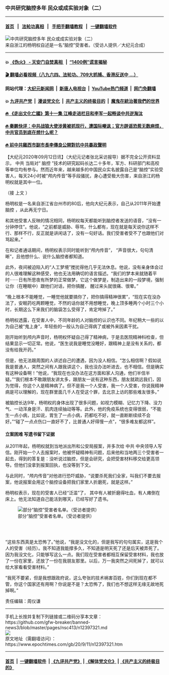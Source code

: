 ### 中共研究脑控多年 民众或成实验对象（二）
------------------------

#### [首页](https://github.com/gfw-breaker/banned-news3/blob/master/README.md) &nbsp;&nbsp;|&nbsp;&nbsp; [法轮功真相](https://github.com/begood0513/basic/blob/master/README.md)  &nbsp;&nbsp;|&nbsp;&nbsp; [手把手翻墙教程](https://github.com/gfw-breaker/guides/wiki)  &nbsp;&nbsp;|&nbsp;&nbsp; [一键翻墙软件](https://github.com/gfw-breaker/nogfw/blob/master/README.md)  



<div><img alt="中共研究脑控多年 民众或成实验对象（二）" class="attachment-djy_600_400 size-djy_600_400 wp-post-image" src="https://i.epochtimes.com/assets/uploads/2020/09/bea0c239c08cea13618877bd877dd174-600x400.jpg"/>
<div class="caption">
 来自浙江的杨明权自述是一名“脑控”受害者。（受访人提供／大纪元合成）
</div></div><hr/>

#### 💥 [《伪火》 - 天安门自焚真相 ](http://141.164.51.119:10000/videos/blog/weihuo.html)&nbsp; |&nbsp; [“1400例”谎言揭秘  ](http://141.164.51.119:10000/videos/blog/jiexi1400.html)

#### [ 🎬  翻墙必看视频（八九六四、法轮功、709大抓捕、香港反送中 ...）](https://github.com/gfw-breaker/links/blob/master/banned.md)

#### 网站代理：[大纪元新闻网](http://167.172.10.89:10080/gb/) &nbsp;|&nbsp; [新唐人电视台](http://167.172.10.89:8808/gb/)  &nbsp;|&nbsp; [YouTube热门频道](http://158.247.203.241/youtube.html) &nbsp;|&nbsp; [网门免翻墙](http://158.247.203.241:11000/show.aspx?name=ogHome)

#### 💥 [九评共产党](http://141.164.51.119:10000/videos/res/jiuping/)&nbsp; |&nbsp; [漫谈党文化](http://141.164.51.119:10000/videos/res/mtdwh/)&nbsp; |&nbsp; [共产主义的终极目的](http://141.164.51.119:10000/videos/res/zjmd/)&nbsp; |&nbsp; [魔鬼在統治著我們的世界](http://141.164.51.119:10000/videos/res/TheSpecter/)  

#### [ 🔥  《走出文化亡國》第十一集 江峰走进栏目和李军一起畅谈中共逆淘汰](http://141.164.51.119:10000/videos/news/../res/zcwhwg/index.html)

#### [ 🔥  秦鹏快评：中共战狼大使涉黄被抓现行，遭国际嘲讽；官方辟谣恐惹无数麻烦，中共官员到底在想什么呢？](http://141.164.51.119:10000/videos/news/qp03.html)

#### [ 🔥  前中共雞西市副市長李傳良公開對抗中共暴政聲明](http://141.164.51.119:10000/videos/news/../tui/index.html)

<div><p>
 【大纪元2020年09月12日讯】（大纪元记者张北采访报导）据不完全公开资料显示，
 <ok href="https://www.epochtimes.com/gb/tag/%E4%B8%AD%E5%85%B1.html">
  中共
 </ok>
 当局对“
 <ok href="https://www.epochtimes.com/gb/tag/%E8%84%91%E6%8E%A7.html">
  脑控
 </ok>
 ”技术的研究起码长达二十多年，军方、科研部门和高校等单位均有参与。然而近年来，越来越多的中国民众实名披露自己是“脑控”实验受害人，每天24小时被“颅内传音”等手段骚扰，身心遭受极大伤害，来自浙江的杨明权就是其中一位。
</p>
<p>
 （接
 <ok href="https://www.epochtimes.com/gb/20/9/10/n12394922.htm" rel="noopener noreferrer" target="_blank">
  上文
 </ok>
 ）
</p>
<p>
 杨明权是一名来自浙江省台州市的80后，他向大纪元表示，自己从2011年开始遭
 <ok href="https://www.epochtimes.com/gb/tag/%E8%84%91%E6%8E%A7.html">
  脑控
 </ok>
 ，从此再无宁日。
</p>
<p>
 和其他受害人反映的情况相同，杨明权每天都能听到脑控者发送的语音，“没有一分钟停住”。他说，“之前都是威胁、辱骂，什么都有，现在就是每天说你这样不行、那样不行，反正就是讲闲话了，没有一句好话。我们受害者受不了也跟他们对骂起来。”
</p>
<p>
 在和记者通话期间，杨明权表示同时能听到“颅内传音”， “声音很大，句句清晰”，且他想什么、说什么脑控者都知道。
</p>
<p>
 此外，夜间被迫陷入的“人工梦境”搅扰得他几乎无法休息。他说，没有亲身体会过的人很难理解这种感受，他也无法用确切的语言描述。“我们的梦本来就随着平时⋯⋯日有所思夜有所梦的正常做梦。它这个做梦是，制造出来的一段梦境，强制让你（在睡眠中）跟他们对话，把你搞醒， 醒过来头就很痛、很晕。”
</p>
<p>
 “晚上根本不能睡觉，一睡觉他就要搞你了，把你搞得精神很累”，“现在实在没办法了，安眠药吃两颗睡觉，不然的话你就不用想睡觉，晚上顶多睡两个小时三个小时，长期这么下来我们的脑袋怎么受得了，肯定垮掉了。”
</p>
<p>
 杨明权透露，在受害人中，不同年龄的人对脑控的认识也不同。年纪稍大一些的以为自己被“鬼上身”，年轻些的一般认为自己得病了或被外来因素干扰。
</p>
<p>
 刚开始听到颅内声音时，杨明权怀疑自己得了精神病，于是去医院精神科检查，但结果显示一切正常。他说，“医生说我是睡觉没睡好，跟精神上是没有关系的，都没有给我开药。”
</p>
<p>
 但是，他无法跟周围的人讲述自己的遭遇，因为没人相信。“怎么相信啊？假如说我是普通人，突然之间有人跟我讲这个，我也没办法听进去，也不相信。但是确实有这种设备啊！”他说，“我现在也没办法在这方面和家人沟通，他们半信半疑。”“我们根本不敢跟朋友讲太多，跟朋友一说有这种东西，朋友就疏远我们，因为觉得，你这个人是精神病了。但不是我一个人受害，我一个人受害，你说我精神病是可以理解的，现在群里面几千人在受这个罪，去北京上访的那些难友很多。”
</p>
<p>
 被脑控长达9年，杨明权的身体出现了很多问题，如视力模糊、记忆力下降、没力气、一动浑身是汗、肌肉连续抽动等等。此外，他的免疫系统也变得很弱，“不能生一点小病，比如说，胃生了一点小病，药都吃不好，就一直断断续续不会好。”“碰了一点点伤口一直好不了，比普通人好得慢一点”，“很多难友都这样”。
</p>
<h4>
 立案困难 写遗书留下证据
</h4>
<p>
 从2011年起，杨明权就到当地派出所和公安局报案，并多次给
 <ok href="https://www.epochtimes.com/gb/tag/%E4%B8%AD%E5%85%B1.html">
  中共
 </ok>
 中央领导人写信。刚开始一个人去报案时，他被怀疑精神有问题，后来他和当地两三个受害者一起去，得到的答复是：没听说过脑控，但是会研究，会把受害材料移交给更高领导。但他们没拿到报案回执，也没等到下文。
</p>
<p>
 与此同时，“颅内传音”对他进行恐吓威胁，“说要杀死我们全家，叫我们不要去报案，他说报案会用这个脑控设备把我们家里人折磨死，就是这样。”
</p>
<p>
 杨明权表示，现在的受害人已经“泛滥”了， 其中有人被折磨得吐血，有人瘫倒在床上。他无法知道自己能活到哪天，已经写好了遗书。
</p>
<figure class="wp-caption aligncenter" id="attachment_12397345" style="width: 600px">
 <ok href="https://i.epochtimes.com/assets/uploads/2020/09/3613b1215e81f511842bbbfda5699681.jpg">
  <img alt="部分“脑控”受害者名单。（受访者提供）" class="size-large wp-image-12397345" src="https://i.epochtimes.com/assets/uploads/2020/09/3613b1215e81f511842bbbfda5699681-600x338.jpg"/>
 </ok>
 <br/><figcaption class="wp-caption-text">
  部分“脑控”受害者名单。（受访者提供）
 </figcaption><br/>
</figure><br/>
<p>
 “这些东西真是太恐怖了。”他说，“我是没文化的，但是我写的句句属实，这是我个人的受害（经历）。我不知道我能撑多久，不知道是明天死了还是后天被弄死了。因为我没文化，只能够写这么一点。我们现在受害者都相互保留受害材料，我也放了一份在家里，还放了一份在我朋友那里。以后，万一我突然之间死掉了，就可以给大家看看受害材料。”
</p>
<p>
 “我死不要紧，但是我想跟政府说，这么夸张的技术祸害百姓，你们到现在都不管，你这个国家还有用啊？你说是不是？太恐怖了，我们也不想这样无缘无故地死掉啊。”
</p>
<p>
</p>
<p>
 责任编辑：周仪谦
</p>
</div>
<hr/>
手机上长按并复制下列链接或二维码分享本文章：<br/>
https://github.com/gfw-breaker/banned-news3/blob/master/pages/nsc413/n12397321.md <br/>
<a href='https://github.com/gfw-breaker/banned-news3/blob/master/pages/nsc413/n12397321.md'><img src='https://github.com/gfw-breaker/banned-news3/blob/master/pages/nsc413/n12397321.md.png'/></a> <br/>
原文地址（需翻墙访问）：https://www.epochtimes.com/gb/20/9/11/n12397321.htm


------------------------
#### [首页](https://github.com/gfw-breaker/banned-news3/blob/master/README.md) &nbsp;|&nbsp; [一键翻墙软件](https://github.com/gfw-breaker/nogfw/blob/master/README.md) &nbsp;| [《九评共产党》](https://github.com/gfw-breaker/9ping.md/blob/master/README.md#九评之一评共产党是什么) | [《解体党文化》](https://github.com/gfw-breaker/jtdwh.md/blob/master/README.md) | [《共产主义的终极目的》](https://github.com/gfw-breaker/gczydzjmd.md/blob/master/README.md)


<img src='http://gfw-breaker.win/banned-news3/pages/nsc413/n12397321.md' width='0px' height='0px'/>